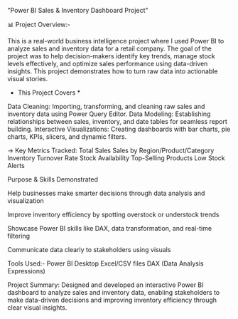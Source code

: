 "Power BI Sales & Inventory Dashboard Project"

📊 Project Overview:-

This is a real-world business intelligence project where I used Power BI to analyze sales and inventory data for a retail company. The goal of the project was to help decision-makers identify key trends, manage stock levels effectively, and optimize sales performance using data-driven insights.
 This project demonstrates how to turn raw data into actionable visual stories.

* This Project Covers *
  
Data Cleaning: Importing, transforming, and cleaning raw sales and inventory data using Power Query Editor.
Data Modeling: Establishing relationships between sales, inventory, and date tables for seamless report building.
Interactive Visualizations: Creating dashboards with bar charts, pie charts, KPIs, slicers, and dynamic filters.

-> Key Metrics Tracked:
Total Sales
Sales by Region/Product/Category
Inventory Turnover Rate
Stock Availability
Top-Selling Products
Low Stock Alerts

Purpose & Skills Demonstrated

Help businesses make smarter decisions through data analysis and visualization

Improve inventory efficiency by spotting overstock or understock trends

Showcase Power BI skills like DAX, data transformation, and real-time filtering

Communicate data clearly to stakeholders using visuals

Tools Used:-
Power BI Desktop
Excel/CSV files
DAX (Data Analysis Expressions)

Project Summary:
Designed and developed an interactive Power BI dashboard to analyze sales and inventory data, enabling stakeholders to make data-driven decisions and improving inventory efficiency through clear visual insights.




